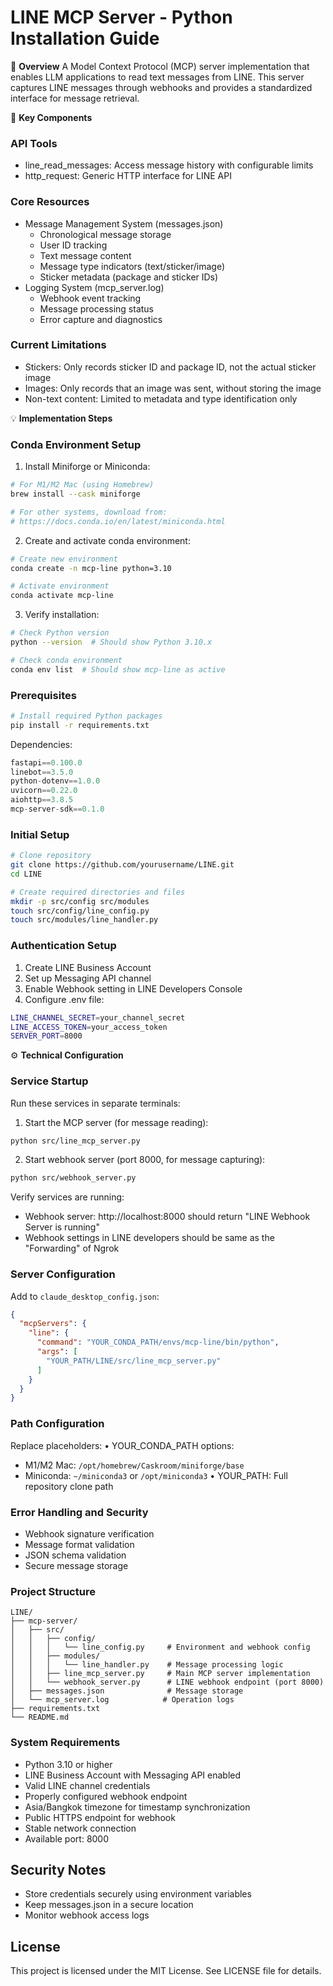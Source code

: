 # LINE MCP Server - Python Installation Guide

📘 **Overview**
A Model Context Protocol (MCP) server implementation that enables LLM applications to read text messages from LINE. This server captures LINE messages through webhooks and provides a standardized interface for message retrieval.

🔑 **Key Components**

### API Tools
- line_read_messages: Access message history with configurable limits
- http_request: Generic HTTP interface for LINE API

### Core Resources
- Message Management System (messages.json)
  - Chronological message storage
  - User ID tracking
  - Text message content
  - Message type indicators (text/sticker/image)
  - Sticker metadata (package and sticker IDs)
- Logging System (mcp_server.log)
  - Webhook event tracking
  - Message processing status
  - Error capture and diagnostics

### Current Limitations
- Stickers: Only records sticker ID and package ID, not the actual sticker image
- Images: Only records that an image was sent, without storing the image
- Non-text content: Limited to metadata and type identification only

💡 **Implementation Steps**

### Conda Environment Setup
1. Install Miniforge or Miniconda:
```bash
# For M1/M2 Mac (using Homebrew)
brew install --cask miniforge

# For other systems, download from:
# https://docs.conda.io/en/latest/miniconda.html
```

2. Create and activate conda environment:
```bash
# Create new environment
conda create -n mcp-line python=3.10

# Activate environment
conda activate mcp-line
```

3. Verify installation:
```bash
# Check Python version
python --version  # Should show Python 3.10.x

# Check conda environment
conda env list  # Should show mcp-line as active
```

### Prerequisites
```bash
# Install required Python packages
pip install -r requirements.txt
```

Dependencies:
```python
fastapi==0.100.0
linebot==3.5.0
python-dotenv==1.0.0
uvicorn==0.22.0
aiohttp==3.8.5
mcp-server-sdk==0.1.0
```

### Initial Setup
```bash
# Clone repository
git clone https://github.com/yourusername/LINE.git
cd LINE

# Create required directories and files
mkdir -p src/config src/modules
touch src/config/line_config.py
touch src/modules/line_handler.py
```

### Authentication Setup
1. Create LINE Business Account
2. Set up Messaging API channel
3. Enable Webhook setting in LINE Developers Console
4. Configure .env file:
```bash
LINE_CHANNEL_SECRET=your_channel_secret
LINE_ACCESS_TOKEN=your_access_token
SERVER_PORT=8000
```

⚙️ **Technical Configuration**

### Service Startup
Run these services in separate terminals:

1. Start the MCP server (for message reading):
```bash
python src/line_mcp_server.py
```

2. Start webhook server (port 8000, for message capturing):
```bash
python src/webhook_server.py
```

Verify services are running:
- Webhook server: http://localhost:8000 should return "LINE Webhook Server is running"
- Webhook settings in LINE developers should be same as the "Forwarding" of Ngrok

### Server Configuration
Add to `claude_desktop_config.json`:
```json
{
  "mcpServers": {
    "line": {
      "command": "YOUR_CONDA_PATH/envs/mcp-line/bin/python",
      "args": [
        "YOUR_PATH/LINE/src/line_mcp_server.py"
      ]
    }
  }
}
```

### Path Configuration
Replace placeholders:
• YOUR_CONDA_PATH options:
  - M1/M2 Mac: `/opt/homebrew/Caskroom/miniforge/base`
  - Miniconda: `~/miniconda3` or `/opt/miniconda3`
• YOUR_PATH: Full repository clone path

### Error Handling and Security
- Webhook signature verification
- Message format validation
- JSON schema validation
- Secure message storage

### Project Structure
```
LINE/
├── mcp-server/
│   ├── src/
│   │   ├── config/
│   │   │   └── line_config.py     # Environment and webhook config
│   │   ├── modules/
│   │   │   └── line_handler.py    # Message processing logic
│   │   ├── line_mcp_server.py     # Main MCP server implementation
│   │   └── webhook_server.py      # LINE webhook endpoint (port 8000)
│   ├── messages.json              # Message storage
│   └── mcp_server.log            # Operation logs
├── requirements.txt
└── README.md
```

### System Requirements
- Python 3.10 or higher
- LINE Business Account with Messaging API enabled
- Valid LINE channel credentials
- Properly configured webhook endpoint
- Asia/Bangkok timezone for timestamp synchronization
- Public HTTPS endpoint for webhook
- Stable network connection
- Available port: 8000

## Security Notes
- Store credentials securely using environment variables
- Keep messages.json in a secure location
- Monitor webhook access logs

## License
This project is licensed under the MIT License. See LICENSE file for details.